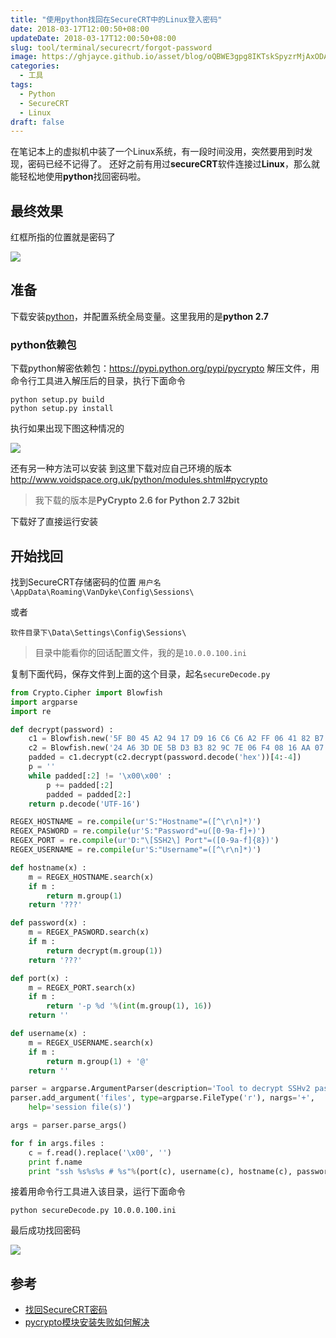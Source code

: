 ```yaml
---
title: "使用python找回在SecureCRT中的Linux登入密码"
date: 2018-03-17T12:00:50+08:00
updateDate: 2018-03-17T12:00:50+08:00
slug: tool/terminal/securecrt/forgot-password
image: https://ghjayce.github.io/asset/blog/oQBWE3gpg8IKTskSpyzrMjAxODAzMTdfMTIwMDUw.jpeg
categories:
  - 工具
tags:
  - Python
  - SecureCRT
  - Linux
draft: false
---
```


在笔记本上的虚拟机中装了一个Linux系统，有一段时间没用，突然要用到时发现，密码已经不记得了。
还好之前有用过**secureCRT**软件连接过**Linux**，那么就能轻松地使用**python**找回密码啦。

## 最终效果
红框所指的位置就是密码了

![](https://ghjayce.github.io/asset/blog/RcU4wCd3Mk2Atx0pD4i3MjAxODAzMTdfMTEyMDAw.jpeg)

## 准备
下载安装[python](https://www.python.org/downloads/)，并配置系统全局变量。这里我用的是**python 2.7**

### python依赖包
下载python解密依赖包：https://pypi.python.org/pypi/pycrypto
解压文件，用命令行工具进入解压后的目录，执行下面命令
```shell
python setup.py build
python setup.py install
```
执行如果出现下图这种情况的

![](https://ghjayce.github.io/asset/blog/fD4JSCAXf8oKpphUaQadMjAxODAzMTdfMTEzNjAw.jpeg)

还有另一种方法可以安装
到这里下载对应自己环境的版本 http://www.voidspace.org.uk/python/modules.shtml#pycrypto
> 我下载的版本是**PyCrypto 2.6 for Python 2.7 32bit**

下载好了直接运行安装

## 开始找回
找到SecureCRT存储密码的位置
`用户名\AppData\Roaming\VanDyke\Config\Sessions\`

或者

`软件目录下\Data\Settings\Config\Sessions\`

> 目录中能看你的回话配置文件，我的是`10.0.0.100.ini`

复制下面代码，保存文件到上面的这个目录，起名`secureDecode.py`
```python
from Crypto.Cipher import Blowfish
import argparse
import re

def decrypt(password) :
    c1 = Blowfish.new('5F B0 45 A2 94 17 D9 16 C6 C6 A2 FF 06 41 82 B7'.replace(' ','').decode('hex'), Blowfish.MODE_CBC, '\x00'*8)
    c2 = Blowfish.new('24 A6 3D DE 5B D3 B3 82 9C 7E 06 F4 08 16 AA 07'.replace(' ','').decode('hex'), Blowfish.MODE_CBC, '\x00'*8)
    padded = c1.decrypt(c2.decrypt(password.decode('hex'))[4:-4])
    p = ''
    while padded[:2] != '\x00\x00' :
        p += padded[:2]
        padded = padded[2:]
    return p.decode('UTF-16')

REGEX_HOSTNAME = re.compile(ur'S:"Hostname"=([^\r\n]*)')
REGEX_PASWORD = re.compile(ur'S:"Password"=u([0-9a-f]+)')
REGEX_PORT = re.compile(ur'D:"\[SSH2\] Port"=([0-9a-f]{8})')
REGEX_USERNAME = re.compile(ur'S:"Username"=([^\r\n]*)')

def hostname(x) :
    m = REGEX_HOSTNAME.search(x)
    if m :
        return m.group(1)
    return '???'

def password(x) :
    m = REGEX_PASWORD.search(x)
    if m :
        return decrypt(m.group(1))
    return '???'

def port(x) :
    m = REGEX_PORT.search(x)
    if m :
        return '-p %d '%(int(m.group(1), 16))
    return ''

def username(x) :
    m = REGEX_USERNAME.search(x)
    if m :
        return m.group(1) + '@'
    return ''

parser = argparse.ArgumentParser(description='Tool to decrypt SSHv2 passwords in VanDyke Secure CRT session files')
parser.add_argument('files', type=argparse.FileType('r'), nargs='+',
    help='session file(s)')

args = parser.parse_args()

for f in args.files :
    c = f.read().replace('\x00', '')
    print f.name
    print "ssh %s%s%s # %s"%(port(c), username(c), hostname(c), password(c))
```

接着用命令行工具进入该目录，运行下面命令
```shell
python secureDecode.py 10.0.0.100.ini
```
最后成功找回密码

![](https://ghjayce.github.io/asset/blog/RcU4wCd3Mk2Atx0pD4i3MjAxODAzMTdfMTEyMDAw.jpeg)

## 参考
- [找回SecureCRT密码](http://blog.csdn.net/nickwong_/article/details/52373279)
- [pycrypto模块安装失败如何解决](http://blog.chinaunix.net/uid-24917554-id-3476396.html)